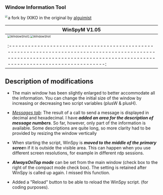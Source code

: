 ### Window Information Tool

<img src="../Addendum-fuer-Albis-on-Windows-master/Docs/AHK-WinSpy-1663438704373-12.svg" align="left" style="zoom:50%;" />

a fork by IXIKO in the original by [alguimist](https://sourceforge.net/u/alguimist/profile/)



|   WinSpyM V1.05   |
| ---- |
| <img src="../Addendum-fuer-Albis-on-Windows-master/Docs/WindowShot1.JPG" alt="WindowShot1" align="left" style="zoom: 60%;" /> <img src="../Addendum-fuer-Albis-on-Windows-master/Docs/WindowShot.JPG" alt="WindowShot" align="left" style="zoom: 60%;" /> <br> |
| :---------------------------------------------------------------------------------------------------------------------------------------------------------------------------: |

## Description of modifications

* The main window has been slightly enlarged to better accommodate all the information. You can change the initial size of the window by increasing or decreasing two script variables (plusW & plusH). 

- <u>*Messages tab*</u>: The result of a call to send a message is displayed in decimal and hexadecimal.
I have ***added an area for the description of message numbers***. So far, however, only part of the information is available. Some descriptions are quite long, so more clarity had to be provided by resizing the window vertically

- When starting the script, WinSpy is ***moved to the middle of the primary scree***n if it is outside the visible area. This can happen when you use different screen resolutions, for example in different rdp sessions.

- ***AlwaysOnTop mode*** can be set from the main window (check box to the right of the compact mode check box).
The setting is retained after WinSpy is called up again. I missed this function. 

* Added a "Reload" button to be able to reload the WinSpy script. (for coding purposes).





